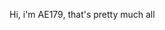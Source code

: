 Hi, i'm AE179, that's pretty much all
<!---
AE179/AE179 is a ✨ special ✨ repository because its `README.md` (this file) appears on your GitHub profile.
You can click the Preview link to take a look at your changes.
--->
